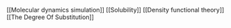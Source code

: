 [[Molecular dynamics simulation]]
[[Solubility]]
[[Density functional theory]]
[[The Degree Of Substitution]]
